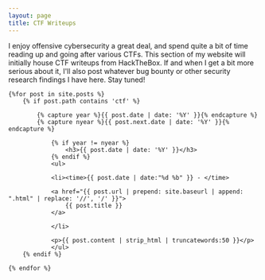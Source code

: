 ```yaml
---
layout: page
title: CTF Writeups
---
```


I enjoy offensive cybersecurity a great deal, and spend quite a bit of time reading up and going after various CTFs.  This section of my website
will initially house CTF writeups from HackTheBox.  If and when I get a bit more serious about it, I'll also post whatever bug bounty or other security research
findings I have here.  Stay tuned!

<section>
 
    {%for post in site.posts %}
        {% if post.path contains 'ctf' %}

            {% capture year %}{{ post.date | date: '%Y' }}{% endcapture %}
            {% capture nyear %}{{ post.next.date | date: '%Y' }}{% endcapture %}

                {% if year != nyear %}
                    <h3>{{ post.date | date: '%Y' }}</h3>
                {% endif %}
                <ul>

                <li><time>{{ post.date | date:"%d %b" }} - </time>
                
                <a href="{{ post.url | prepend: site.baseurl | append: ".html" | replace: '//', '/' }}">
                    {{ post.title }}
                </a>

                </li>

                <p>{{ post.content | strip_html | truncatewords:50 }}</p>
                </ul>
        {% endif %}

    {% endfor %}
        

</section>